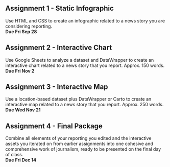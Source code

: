 <!--

|Week|Due|Description|Weight|
|---|---|---|---|
|02|09/12|Pitch|-|
|03|09/19|Infographic|05%|
|05|10/06|Pitch|-|
|06|10/17|Interactive chart|05%|
|08|10/31|Pitch|-|
|09|11/07|Interactive map|05%|
|10|11/14|Pitch|-|
|11|11/21|Interactive web page|05%|

### Final Project
Package all your reporting, assets and experiments from earlier assignments into one comprehensive, presentation-ready work of interactive journalism.

|Week|Due|Description|Weight|
|---|---|---|---|
|13|12/05|Realistic status report|-|
|14|12/12|Functioning website|-|
|15|12/19|Project presentation|20%|

_A realistic status report explains where things stand right now, who you spoke to, etc._

---

-->

## Assignment 1 - Static Infographic
Use HTML and CSS to create an infographic related to a news story you are considering reporting.  
__Due Fri Sep 28__

## Assignment 2 - Interactive Chart
Use Google Sheets to analyze a dataset and DataWrapper to create an interactive chart related to a news story that you report. Approx. 150 words.  
__Due Fri Nov 2__

## Assignment 3 - Interactive Map
Use a location-based dataset plus DataWrapper or Carto to create an interactive map related to a news story that you report. Approx. 250 words.  
__Due Wed Nov 21__

## Assignment 4 - Final Package
Combine all elements of your reporting you edited and the interactive assets you iterated on from earlier assignments into one cohesive and comprehensive work of journalism, ready to be presented on the final day of class.  
__Due Fri Dec 14__

